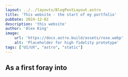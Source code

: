 ```yaml
---
layout: ../../layouts/BlogPostLayout.astro
title: 'This website - the start of my portfolio'
pubDate: 2024-12-02
description: 'this website'
author: 'Alex King'
image:
    url: 'https://docs.astro.build/assets/rose.webp'
    alt: 'Placeholder for high fidelity prototype'
tags: ["UI/UX", "astro", "static"]
---
```


## As a first foray into 